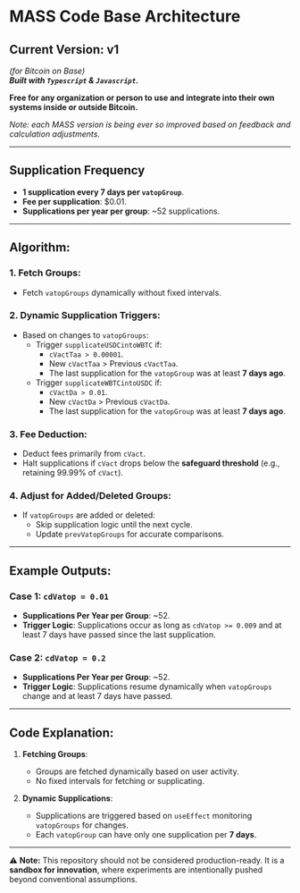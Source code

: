 # MASS Code Base Architecture 

## Current Version: v1
*(for Bitcoin on Base)*  
***Built with `Typescript` & `Javascript`.***

**Free for any organization or person to use and integrate into their own systems inside or outside Bitcoin.**

*Note: each MASS version is being ever so improved based on feedback and calculation adjustments.*

---

## Supplication Frequency

- **1 supplication every 7 days per `vatopGroup`**.
- **Fee per supplication**: $0.01.
- **Supplications per year per group**: ~52 supplications.

---

## Algorithm:

### 1. Fetch Groups:
- Fetch `vatopGroups` dynamically without fixed intervals.

### 2. Dynamic Supplication Triggers:
- Based on changes to `vatopGroups`:
  - Trigger `supplicateUSDCintoWBTC` if:
    - `cVactTaa > 0.00001`.
    - New `cVactTaa` > Previous `cVactTaa`.
    - The last supplication for the `vatopGroup` was at least **7 days ago**.
  - Trigger `supplicateWBTCintoUSDC` if:
    - `cVactDa > 0.01`.
    - New `cVactDa` > Previous `cVactDa`.
    - The last supplication for the `vatopGroup` was at least **7 days ago**.

### 3. Fee Deduction:
- Deduct fees primarily from `cVact`.
- Halt supplications if `cVact` drops below the **safeguard threshold** (e.g., retaining 99.99% of `cVact`).

### 4. Adjust for Added/Deleted Groups:
- If `vatopGroups` are added or deleted:
  - Skip supplication logic until the next cycle.
  - Update `prevVatopGroups` for accurate comparisons.

---

## Example Outputs:

### Case 1: `cdVatop = 0.01`
- **Supplications Per Year per Group**: ~52.
- **Trigger Logic**: Supplications occur as long as `cdVatop >= 0.009` and at least 7 days have passed since the last supplication.

### Case 2: `cdVatop = 0.2`
- **Supplications Per Year per Group**: ~52.
- **Trigger Logic**: Supplications resume dynamically when `vatopGroups` change and at least 7 days have passed.

---

## Code Explanation:

1. **Fetching Groups**:
   - Groups are fetched dynamically based on user activity.
   - No fixed intervals for fetching or supplicating.

2. **Dynamic Supplications**:
   - Supplications are triggered based on `useEffect` monitoring `vatopGroups` for changes.
   - Each `vatopGroup` can have only one supplication per **7 days**.

---

⚠️ **Note:** This repository should not be considered production-ready. It is a **sandbox for innovation**, where experiments are intentionally pushed beyond conventional assumptions.
